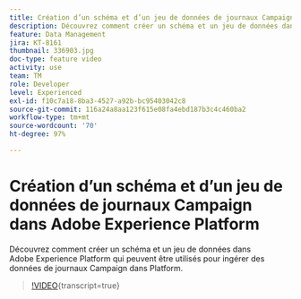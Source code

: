 ```yaml
---
title: Création d’un schéma et d’un jeu de données de journaux Campaign dans Adobe Experience Platform
description: Découvrez comment créer un schéma et un jeu de données dans Adobe Experience Platform qui peuvent être utilisés pour ingérer des données de journaux Campaign dans Platform.
feature: Data Management
jira: KT-8161
thumbnail: 336903.jpg
doc-type: feature video
activity: use
team: TM
role: Developer
level: Experienced
exl-id: f10c7a18-8ba3-4527-a92b-bc95403042c8
source-git-commit: 116a24a8aa123f615e08fa4ebd187b3c4c460ba2
workflow-type: tm+mt
source-wordcount: '70'
ht-degree: 97%

---
```


# Création d’un schéma et d’un jeu de données de journaux Campaign dans Adobe Experience Platform

Découvrez comment créer un schéma et un jeu de données dans Adobe Experience Platform qui peuvent être utilisés pour ingérer des données de journaux Campaign dans Platform.

>[!VIDEO](https://video.tv.adobe.com/v/336903?quality=12&learn=on){transcript=true}
